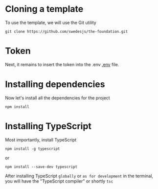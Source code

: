 # Cloning a template

To use the template, we will use the Git utility

```console
git clone https://github.com/swedesjs/the-foundation.git
```

# Token

Next, it remains to insert the token into the .env [.env](https://github.com/swedesjs/the-foundation/blob/ff82eea9a21383155b1ab6dfa9801c7e9ed75ac2/.env#L1) file.

# Installing dependencies

Now let's install all the dependencies for the project

```console
npm install
```

# Installing TypeScript

Most importantly, install TypeScript

```console
npm install -g typescript
```

or

```console
npm install --save-dev typescript
```

After installing TypeScript `globally` or `as for development` in the terminal, you will have the "TypeScript compiler" or shortly `tsc`
